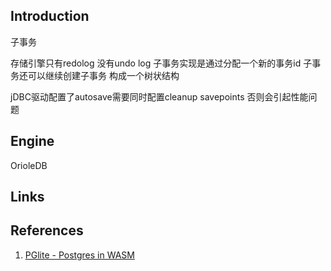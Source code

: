 ## Introduction


子事务


存储引擎只有redolog 没有undo log 子事务实现是通过分配一个新的事务id
子事务还可以继续创建子事务 构成一个树状结构

jDBC驱动配置了autosave需要同时配置cleanup savepoints 否则会引起性能问题


## Engine


OrioleDB





## Links


## References

1. [PGlite - Postgres in WASM](https://github.com/electric-sql/pglite)
